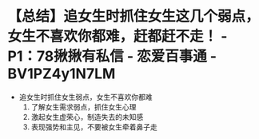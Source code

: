# 【总结】追女生时抓住女生这几个弱点，女生不喜欢你都难，赶都赶不走！ - P1：78揪揪有私信 - 恋爱百事通 - BV1PZ4y1N7LM

-   追女生时抓住女生弱点，女生不喜欢你都难
    1.  了解女生需求弱点，抓住女生心理
    2.  激起女生虚荣心，制造失去的未知感
    3.  表现强势和主见，不要被女生牵着鼻子走